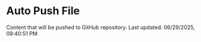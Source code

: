 # Auto Push File

Content that will be pushed to GitHub repository.
Last updated: 06/29/2025, 09:40:51 PM